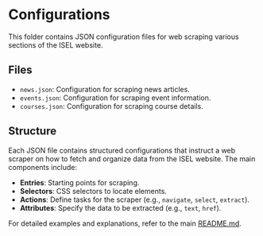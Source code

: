 # Configurations

This folder contains JSON configuration files for web scraping various sections of the ISEL website.

## Files

- `news.json`: Configuration for scraping news articles.
- `events.json`: Configuration for scraping event information.
- `courses.json`: Configuration for scraping course details.

## Structure

Each JSON file contains structured configurations that instruct a web scraper on how to fetch and organize data from the ISEL website. The main components include:

- **Entries**: Starting points for scraping.
- **Selectors**: CSS selectors to locate elements.
- **Actions**: Define tasks for the scraper (e.g., `navigate`, `select`, `extract`).
- **Attributes**: Specify the data to be extracted (e.g., `text`, `href`).

For detailed examples and explanations, refer to the main [README.md](../README.md).
